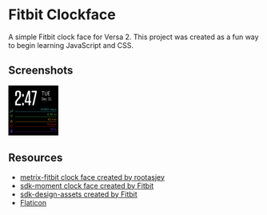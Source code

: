 # Fitbit Clockface
A simple Fitbit clock face for Versa 2.
This project was created as a fun way to begin learning JavaScript and CSS.

## Screenshots
<img src="./resources/imgs/screenshot1.png" width="100" height="100">

## Resources
- [metrix-fitbit clock face created by rootasjey](https://github.com/rootasjey/metrix-fitbit)
- [sdk-moment clock face created by Fitbit](https://github.com/Fitbit/sdk-moment)
- [sdk-design-assets created by Fitbit](https://github.com/Fitbit/sdk-design-assets)
- [Flaticon](https://www.flaticon.com/)
